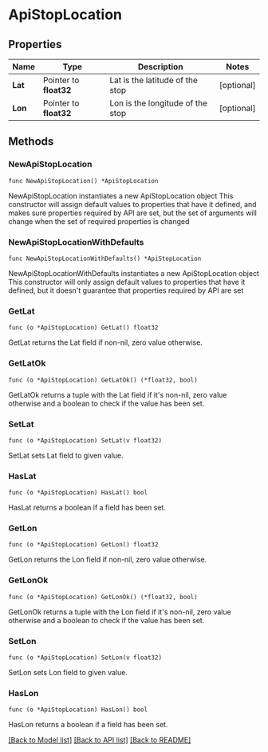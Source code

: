 # ApiStopLocation

## Properties

Name | Type | Description | Notes
------------ | ------------- | ------------- | -------------
**Lat** | Pointer to **float32** | Lat is the latitude of the stop | [optional] 
**Lon** | Pointer to **float32** | Lon is the longitude of the stop | [optional] 

## Methods

### NewApiStopLocation

`func NewApiStopLocation() *ApiStopLocation`

NewApiStopLocation instantiates a new ApiStopLocation object
This constructor will assign default values to properties that have it defined,
and makes sure properties required by API are set, but the set of arguments
will change when the set of required properties is changed

### NewApiStopLocationWithDefaults

`func NewApiStopLocationWithDefaults() *ApiStopLocation`

NewApiStopLocationWithDefaults instantiates a new ApiStopLocation object
This constructor will only assign default values to properties that have it defined,
but it doesn't guarantee that properties required by API are set

### GetLat

`func (o *ApiStopLocation) GetLat() float32`

GetLat returns the Lat field if non-nil, zero value otherwise.

### GetLatOk

`func (o *ApiStopLocation) GetLatOk() (*float32, bool)`

GetLatOk returns a tuple with the Lat field if it's non-nil, zero value otherwise
and a boolean to check if the value has been set.

### SetLat

`func (o *ApiStopLocation) SetLat(v float32)`

SetLat sets Lat field to given value.

### HasLat

`func (o *ApiStopLocation) HasLat() bool`

HasLat returns a boolean if a field has been set.

### GetLon

`func (o *ApiStopLocation) GetLon() float32`

GetLon returns the Lon field if non-nil, zero value otherwise.

### GetLonOk

`func (o *ApiStopLocation) GetLonOk() (*float32, bool)`

GetLonOk returns a tuple with the Lon field if it's non-nil, zero value otherwise
and a boolean to check if the value has been set.

### SetLon

`func (o *ApiStopLocation) SetLon(v float32)`

SetLon sets Lon field to given value.

### HasLon

`func (o *ApiStopLocation) HasLon() bool`

HasLon returns a boolean if a field has been set.


[[Back to Model list]](../README.md#documentation-for-models) [[Back to API list]](../README.md#documentation-for-api-endpoints) [[Back to README]](../README.md)



